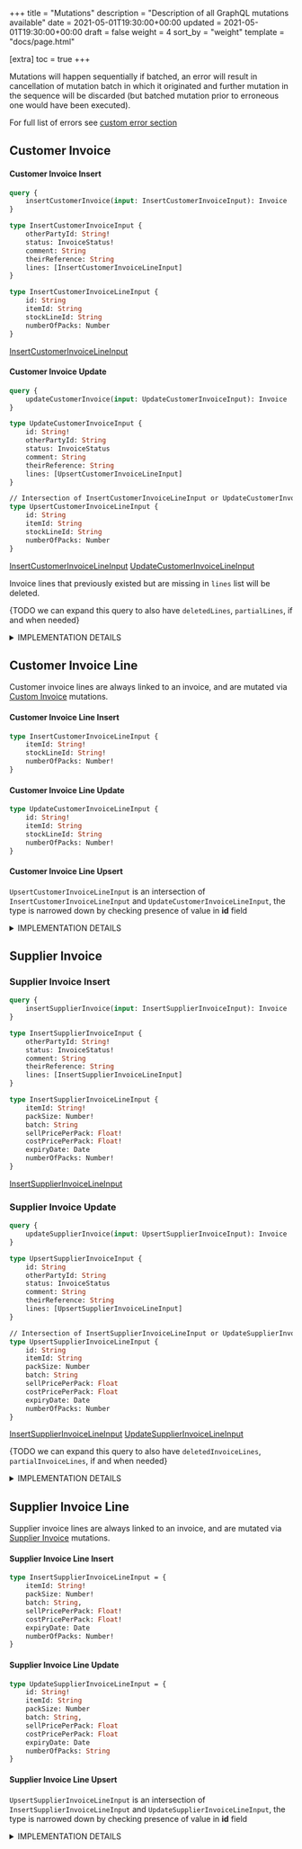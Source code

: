 +++
title = "Mutations"
description = "Description of all GraphQL mutations available"
date = 2021-05-01T19:30:00+00:00
updated = 2021-05-01T19:30:00+00:00
draft = false
weight = 4
sort_by = "weight"
template = "docs/page.html"

[extra]
toc = true
+++

Mutations will happen sequentially if batched, an error will result in cancellation of mutation batch in which it originated and further mutation in the sequence will be discarded (but batched mutation prior to erroneous one would have been executed).

For full list of errors see [custom error section](/docs/api/custom_errors)

## Customer Invoice

#### Customer Invoice Insert

```graphql
query {
    insertCustomerInvoice(input: InsertCustomerInvoiceInput): Invoice
}

type InsertCustomerInvoiceInput {
    otherPartyId: String!
    status: InvoiceStatus!
    comment: String
    theirReference: String
    lines: [InsertCustomerInvoiceLineInput]
}

type InsertCustomerInvoiceLineInput {
    id: String
    itemId: String
    stockLineId: String
    numberOfPacks: Number
}
```

[InsertCustomerInvoiceLineInput](/docs/api/mutations/#customer-invoice-line-insert)

#### Customer Invoice Update


```graphql
query {
    updateCustomerInvoice(input: UpdateCustomerInvoiceInput): Invoice
}

type UpdateCustomerInvoiceInput {
    id: String!
    otherPartyId: String
    status: InvoiceStatus
    comment: String
    theirReference: String
    lines: [UpsertCustomerInvoiceLineInput]
}

// Intersection of InsertCustomerInvoiceLineInput or UpdateCustomerInvoiceLineInput
type UpsertCustomerInvoiceLineInput {
    id: String
    itemId: String
    stockLineId: String
    numberOfPacks: Number
}
```

[InsertCustomerInvoiceLineInput](/docs/api/mutations/#customer-invoice-line-insert)
[UpdateCustomerInvoiceLineInput](/docs/api/mutations/#customer-invoice-line-update)

Invoice lines that previously existed but are missing in `lines` list will be deleted. 

{TODO we can expand this query to also have `deletedLines`, `partialLines`, if and when needed}

<details>
<summary>IMPLEMENTATION DETAILS</summary>

Base table: `invoice`

<ins>otherPartyId</ins>: `name_id`
<ins>lines</ins>: `id` -> `invoice_line.invoice_id`

All other fields are translated directly to snake case equivalent.

`type` to be set as: `CUSTOMER_INVOICE`
`store_id` to be set as current logged in store in session

On Insertion `entry_datetime` is set.

On status change the datetime fields are set:
- `confirm_datetime` is set when the status is changed to `confirmed`
- `finalised_datetime` is set when the status is changed to `finalised`

</details>

## Customer Invoice Line

Customer invoice lines are always linked to an invoice, and are mutated via [Custom Invoice](/docs/api/mutations/#customer-invoice) mutations.

#### Customer Invoice Line Insert

```GraphQL
type InsertCustomerInvoiceLineInput {
    itemId: String!
    stockLineId: String!
    numberOfPacks: Number!
}
```

#### Customer Invoice Line Update

```GraphQL
type UpdateCustomerInvoiceLineInput {
    id: String!
    itemId: String
    stockLineId: String
    numberOfPacks: Number!
}
```

#### Customer Invoice Line Upsert

`UpsertCustomerInvoiceLineInput` is an intersection of `InsertCustomerInvoiceLineInput` and `UpdateCustomerInvoiceLineInput`, the type is narrowed down by checking presence of value in **id** field

<details>
<summary>IMPLEMENTATION DETAILS</summary>

Base table: `invoice_line`

All fields are translated directly to snake case equivalent.

`invoice_id` set as id of parent

`stock_line` links on `stock_line.id` -> `invoice_line.stock_line_id`

`item` links on `item.id` -> `invoice_line.item_id`

`item_name` to be populated from related item when item changes

`pack_size`, `cost_price_per_pack`, `sell_price_per_pack`, `batch`, `expiry_date` to be populated from `stock_line`, when `stock_line_id` changes

Invoice lines are delete if they are missing in mutation but are present in database, in which case we have to make sure to adjust `stock_line` accordingly.

Validation of reduction to be checked against each `stock_line`, and reduction applied to `stock_line`. As per [InvoiceStatus implementation details](/docs/api/types/#enum-invoicestatus)

</details>

## Supplier Invoice

### Supplier Invoice Insert

```graphql
query {
    insertSupplierInvoice(input: InsertSupplierInvoiceInput): Invoice
}

type InsertSupplierInvoiceInput {
    otherPartyId: String!
    status: InvoiceStatus!
    comment: String
    theirReference: String
    lines: [InsertSupplierInvoiceLineInput]
}

type InsertSupplierInvoiceLineInput {
    itemId: String!
    packSize: Number!
    batch: String
    sellPricePerPack: Float!
    costPricePerPack: Float!
    expiryDate: Date 
    numberOfPacks: Number!
}
```

[InsertSupplierInvoiceLineInput](/docs/api/mutations/#supplier-invoice-line-insert)

### Supplier Invoice Update

```graphql
query {
    updateSupplierInvoice(input: UpsertSupplierInvoiceInput): Invoice
}

type UpsertSupplierInvoiceInput {
    id: String
    otherPartyId: String
    status: InvoiceStatus
    comment: String
    theirReference: String
    lines: [UpsertSupplierInvoiceLineInput]
}

// Intersection of InsertSupplierInvoiceLineInput or UpdateSupplierInvoiceLineInput
type UpsertSupplierInvoiceLineInput {
    id: String
    itemId: String
    packSize: Number
    batch: String
    sellPricePerPack: Float
    costPricePerPack: Float
    expiryDate: Date 
    numberOfPacks: Number
}
```

[InsertSupplierInvoiceLineInput](/docs/api/mutations/#supplier-invoice-line-insert)
[UpdateSupplierInvoiceLineInput](/docs/api/mutations/#supplier-invoice-line-update)

{TODO we can expand this query to also have `deletedInvoiceLines`, `partialInvoiceLines`, if and when needed}                  

<details>
<summary>IMPLEMENTATION DETAILS</summary>

Base table: `invoice`

<ins>otherPartyId</ins>: `name_id`
<ins>allInvoiceLines</ins>: `id` -> `invoice_line.invoice_id`

All other fields are translated directly to snake case equivalent.

`type` to be set as: `SUPPLIER_INVOICE`
`store_id` to be set as current logged in store in session

On status change the datetime fields are set:
- `confirm_datetime` is set when the status is changed to `confirmed`
- `finalised_datetime` is set when the status is changed to `finalised`

</details>

## Supplier Invoice Line

Supplier invoice lines are always linked to an invoice, and are mutated via [Supplier Invoice](/docs/api/mutations/#supplier-invoice) mutations.

#### Supplier Invoice Line Insert

```GraphQL
type InsertSupplierInvoiceLineInput = {
    itemId: String!
    packSize: Number!
    batch: String,
    sellPricePerPack: Float!
    costPricePerPack: Float!
    expiryDate: Date 
    numberOfPacks: Number!
}
```       

#### Supplier Invoice Line Update

```GraphQL
type UpdateSupplierInvoiceLineInput = {
    id: String!
    itemId: String
    packSize: Number
    batch: String,
    sellPricePerPack: Float
    costPricePerPack: Float
    expiryDate: Date
    numberOfPacks: String
}
```

#### Supplier Invoice Line Upsert

`UpsertSupplierInvoiceLineInput` is an intersection of `InsertSupplierInvoiceLineInput` and `UpdateSupplierInvoiceLineInput`, the type is narrowed down by checking presence of value in **id** field

<details>
<summary>IMPLEMENTATION DETAILS</summary>

Base table: `invoice_line`

All fields are translated directly to snake case equivalent.

`invoice_id` set as id of parent

`stock_line` links on `stock_line.id` -> `invoice_line.stock_line_id`

`item` links on `item.id` -> `invoice_line.item_id`

`item_name` to be populated from related item when item changes

Stock line is created when invoice changes to `CONFIRMED` as per [InvoiceStatus implementation details](/docs/api/types/#enum-invoicestatus)

During confirmation and any further subsequent change will result in:

* invoice_line.`number_of_pack` -> stock_line.`available_number_of_packs`, `total_number_of_packs`
* invoice_line.`pack_size`, `batch`, `expiry`, `sell_price_per_pack`, `cost_price_per_pack`, `item_id` -> to stock_line fields with the same name

When stock in supplier invoice is reserved by another invoice, `invoice_line` becomes not editable.

Invoice lines are delete if they are missing in mutation but are present in database, in which case we have to make sure to delete associated `stock_line`

</details>
